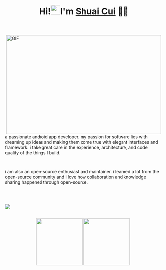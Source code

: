 # <p align="center">️ **Hi!<img src="https://media.giphy.com/media/hvRJCLFzcasrR4ia7z/giphy.gif" alt="waving hand" width="30px">I'm [Shuai Cui](https://github.com/icuishuai)** 🎯️🚀️</p>

<br />

<div>
<img align="right" alt="GIF" src="https://github.com/abhisheknaiidu/abhisheknaiidu/blob/master/code.gif?raw=true" width="500" height="320" />

a passionate android app developer. my passion for software lies with dreaming up ideas and making them come true with elegant interfaces and framework. i take great care in the experience, architecture, and code quality of the things I build.

<br/>

i am also an open-source enthusiast and maintainer. i learned a lot from the open-source community and i love how collaboration and knowledge sharing happened through open-source.

<br/>
<br/>

![](https://visitor-badge.glitch.me/badge?page_id=icuishuai.icuishuai)

<br/>
</div>

<div align="center", float="center">
<img height="150px" src="https://github-readme-stats.vercel.app/api?username=icuishuai&hide_border=true&show_icons=true&include_all_commits=false&count_private=true&line_height=24&text_color=ffffff&icon_color=ffffff&bg_color=0,fd1d1d,e1306c,c13584,833ab4&title_color=ffffff"/> <img height="150px" src="https://github-readme-stats.vercel.app/api/top-langs/?username=icuishuai&hide=html&hide_border=true&card_width=250&layout=compact&langs_count=4&text_color=ffffff&icon_color=ffffff&bg_color=0,833ab4,5851db,405de6&title_color=ffffff&exclude_repo=csing.github.io"/> 
  
<!--<img height="150px" src="https://github-readme-stats.vercel.app/api/wakatime?username=icuishuai&hide=html&hide_border=true&card_width=500&layout=compact&langs_count=4&text_color=ffffff&icon_color=ffffff&bg_color=0,e1306c,c13584,833ab4,5851db&title_color=ffffff"/>  -->

</div>

<!--
**iCuiShuai/iCuiShuai** is a ✨ _special_ ✨ repository because its `README.md` (this file) appears on your GitHub profile.

Here are some ideas to get you started:

- 🔭 I’m currently working on ...
- 🌱 I’m currently learning ...
- 👯 I’m looking to collaborate on ...
- 🤔 I’m looking for help with ...
- 💬 Ask me about ...
- 📫 How to reach me: ...
- 😄 Pronouns: ...
- ⚡ Fun fact: ...
-->
